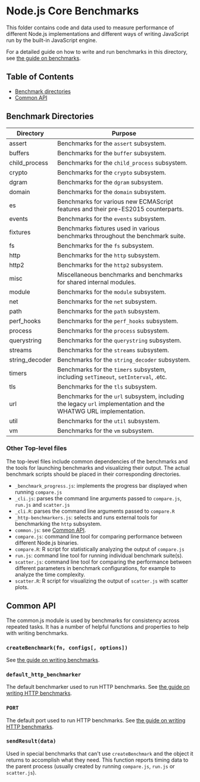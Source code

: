 # Node.js Core Benchmarks

This folder contains code and data used to measure performance
of different Node.js implementations and different ways of
writing JavaScript run by the built-in JavaScript engine.

For a detailed guide on how to write and run benchmarks in this
directory, see [the guide on benchmarks](../doc/guides/writing-and-running-benchmarks.md).

## Table of Contents

* [Benchmark directories](#benchmark-directories)
* [Common API](#common-api)

## Benchmark Directories

| Directory       | Purpose                                                                                                          |
| --------------- | ---------------------------------------------------------------------------------------------------------------- |
| assert          | Benchmarks for the `assert` subsystem.                                                                           |
| buffers         | Benchmarks for the `buffer` subsystem.                                                                           |
| child\_process  | Benchmarks for the `child_process` subsystem.                                                                    |
| crypto          | Benchmarks for the `crypto` subsystem.                                                                           |
| dgram           | Benchmarks for the `dgram` subsystem.                                                                            |
| domain          | Benchmarks for the `domain` subsystem.                                                                           |
| es              | Benchmarks for various new ECMAScript features and their pre-ES2015 counterparts.                                |
| events          | Benchmarks for the `events` subsystem.                                                                           |
| fixtures        | Benchmarks fixtures used in various benchmarks throughout the benchmark suite.                                   |
| fs              | Benchmarks for the `fs` subsystem.                                                                               |
| http            | Benchmarks for the `http` subsystem.                                                                             |
| http2           | Benchmarks for the `http2` subsystem.                                                                            |
| misc            | Miscellaneous benchmarks and benchmarks for shared internal modules.                                             |
| module          | Benchmarks for the `module` subsystem.                                                                           |
| net             | Benchmarks for the `net` subsystem.                                                                              |
| path            | Benchmarks for the `path` subsystem.                                                                             |
| perf\_hooks     | Benchmarks for the `perf_hooks` subsystem.                                                                       |
| process         | Benchmarks for the `process` subsystem.                                                                          |
| querystring     | Benchmarks for the `querystring` subsystem.                                                                      |
| streams         | Benchmarks for the `streams` subsystem.                                                                          |
| string\_decoder | Benchmarks for the `string_decoder` subsystem.                                                                   |
| timers          | Benchmarks for the `timers` subsystem, including `setTimeout`, `setInterval`, .etc.                              |
| tls             | Benchmarks for the `tls` subsystem.                                                                              |
| url             | Benchmarks for the `url` subsystem, including the legacy `url` implementation and the WHATWG URL implementation. |
| util            | Benchmarks for the `util` subsystem.                                                                             |
| vm              | Benchmarks for the `vm` subsystem.                                                                               |

### Other Top-level files

The top-level files include common dependencies of the benchmarks
and the tools for launching benchmarks and visualizing their output.
The actual benchmark scripts should be placed in their corresponding
directories.

* `_benchmark_progress.js`: implements the progress bar displayed
  when running `compare.js`
* `_cli.js`: parses the command line arguments passed to `compare.js`,
  `run.js` and `scatter.js`
* `_cli.R`: parses the command line arguments passed to `compare.R`
* `_http-benchmarkers.js`: selects and runs external tools for benchmarking
  the `http` subsystem.
* `common.js`: see [Common API](#common-api).
* `compare.js`: command line tool for comparing performance between different
  Node.js binaries.
* `compare.R`: R script for statistically analyzing the output of
  `compare.js`
* `run.js`: command line tool for running individual benchmark suite(s).
* `scatter.js`: command line tool for comparing the performance
  between different parameters in benchmark configurations,
  for example to analyze the time complexity.
* `scatter.R`: R script for visualizing the output of `scatter.js` with
  scatter plots.

## Common API

The common.js module is used by benchmarks for consistency across repeated
tasks. It has a number of helpful functions and properties to help with
writing benchmarks.

### `createBenchmark(fn, configs[, options])`

See [the guide on writing benchmarks](../doc/guides/writing-and-running-benchmarks.md#basics-of-a-benchmark).

### `default_http_benchmarker`

The default benchmarker used to run HTTP benchmarks.
See [the guide on writing HTTP benchmarks](../doc/guides/writing-and-running-benchmarks.md#creating-an-http-benchmark).

### `PORT`

The default port used to run HTTP benchmarks.
See [the guide on writing HTTP benchmarks](../doc/guides/writing-and-running-benchmarks.md#creating-an-http-benchmark).

### `sendResult(data)`

Used in special benchmarks that can't use `createBenchmark` and the object
it returns to accomplish what they need. This function reports timing
data to the parent process (usually created by running `compare.js`, `run.js` or
`scatter.js`).
